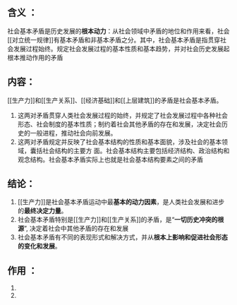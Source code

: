 ## 含义 ：
社会基本矛盾是历史发展的**根本动力**：从社会领域中矛盾的地位和作用来看，社会[[对立统一规律]]有基本矛盾和非基本矛盾之分。其中，社会基本矛盾是指贯穿社会发展过程始终。规定社会发展过程的基本性质和基本趋势，并对社会历史发展起根本推动作用的矛盾
## 内容：
[[生产力]]和[[生产关系]]、[[经济基础]]和[[上层建筑]]的矛盾是社会基本矛盾。
1. 这两对矛盾贯穿人类社会发展过程的始终，并规定了社会发展过程中各种社会形态、社会制度的基本性质；制约着社会其他矛盾的存在和发展，决定社会历史的一般进程，推动社会向前发展。
2. 这两对矛盾规定并反映了社会基本结构的性质和基本面貌，涉及社会的基本领域，囊括社会结构的主要方 面。社会基本结构主要包括经济结构、政治结构和观念结构。社会基本矛盾实际上也就是社会基本结构要素之间的矛盾


## 结论：
1. [[生产力]]是社会基本矛盾运动中最**基本的动力因素**，是人类社会发展和进步的**最终决定力量**。
2.  社会基本矛盾特别是[[生产力]]和[[生产关系]]的矛盾，是“**一切历史冲突的根源**”, 决定着社会中其他矛盾的存在和发展 
3. 社会基本矛盾有不同的表现形式和解决方式，并从**根本上影响和促进社会形态的变化和发展**。


## 作用 ：
1. 
2. 

